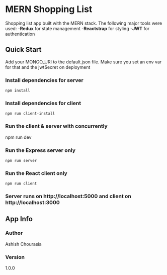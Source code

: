 # MERN Shopping List

Shopping list app built with the MERN stack. The following major tools were used:
    -**Redux** for state management
    -**Reactstrap** for styling
    -**JWT** for authentication

## Quick Start

Add your MONGO_URI to the default.json file. Make sure you set an env var for that and the jwtSecret on deployment

### Install dependencies for server
`npm install`

### Install dependencies for client
`npm run client-install`
### Run the client & server with concurrently
npm run dev

### Run the Express server only
`npm run server`

### Run the React client only
`npm run client`

### Server runs on http://localhost:5000 and client on http://localhost:3000

## App Info
### Author
Ashish Chourasia
### Version
1.0.0
